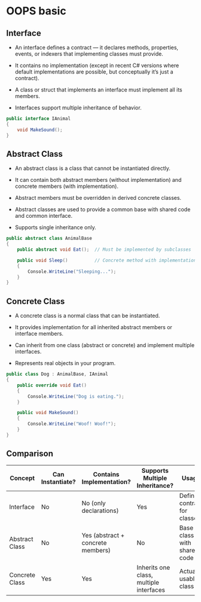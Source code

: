 # OOPS basic

## Interface
- An interface defines a contract — it declares methods, properties, events, or indexers that implementing classes must provide.

- It contains no implementation (except in recent C# versions where default implementations are possible, but conceptually it’s just a contract).

- A class or struct that implements an interface must implement all its members.

- Interfaces support multiple inheritance of behavior.

```csharp
public interface IAnimal
{
    void MakeSound();
}
```

## Abstract Class
- An abstract class is a class that cannot be instantiated directly.

- It can contain both abstract members (without implementation) and concrete members (with implementation).

- Abstract members must be overridden in derived concrete classes.

- Abstract classes are used to provide a common base with shared code and common interface.

- Supports single inheritance only.

```csharp
public abstract class AnimalBase
{
    public abstract void Eat();  // Must be implemented by subclasses

    public void Sleep()          // Concrete method with implementation
    {
        Console.WriteLine("Sleeping...");
    }
}

```

## Concrete Class
- A concrete class is a normal class that can be instantiated.

- It provides implementation for all inherited abstract members or interface members.

- Can inherit from one class (abstract or concrete) and implement multiple interfaces.

- Represents real objects in your program.

```csharp
public class Dog : AnimalBase, IAnimal
{
    public override void Eat()
    {
        Console.WriteLine("Dog is eating.");
    }

    public void MakeSound()
    {
        Console.WriteLine("Woof! Woof!");
    }
}
```

## Comparison
| Concept        | Can Instantiate? | Contains Implementation?          | Supports Multiple Inheritance?          | Usage                       |
| -------------- | ---------------- | --------------------------------- | --------------------------------------- | --------------------------- |
| Interface      | No               | No (only declarations)            | Yes                                     | Define contract for classes |
| Abstract Class | No               | Yes (abstract + concrete members) | No                                      | Base class with shared code |
| Concrete Class | Yes              | Yes                               | Inherits one class, multiple interfaces | Actual usable class         |
